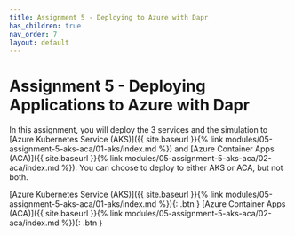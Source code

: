 ```yaml
---
title: Assignment 5 - Deploying to Azure with Dapr
has_children: true
nav_order: 7
layout: default
---
```


# Assignment 5 - Deploying Applications to Azure with Dapr

In this assignment, you will deploy the 3 services and the simulation to [Azure Kubernetes Service (AKS)]({{ site.baseurl }}{% link modules/05-assignment-5-aks-aca/01-aks/index.md %}) and [Azure Container Apps (ACA)]({{ site.baseurl }}{% link modules/05-assignment-5-aks-aca/02-aca/index.md %}). You can choose to deploy to either AKS or ACA, but not both.

<span class="fs-3">
[Azure Kubernetes Service (AKS)]({{ site.baseurl }}{% link modules/05-assignment-5-aks-aca/01-aks/index.md %}){: .btn }
</span>
<span class="fs-3">
[Azure Container Apps (ACA)]({{ site.baseurl }}{% link modules/05-assignment-5-aks-aca/02-aca/index.md %}){: .btn }
</span>
